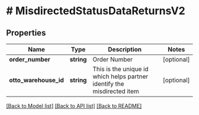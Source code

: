 # # MisdirectedStatusDataReturnsV2

## Properties

Name | Type | Description | Notes
------------ | ------------- | ------------- | -------------
**order_number** | **string** | Order Number | [optional]
**otto_warehouse_id** | **string** | This is the unique id which helps partner identify the misdirected item | [optional]

[[Back to Model list]](../../README.md#models) [[Back to API list]](../../README.md#endpoints) [[Back to README]](../../README.md)
